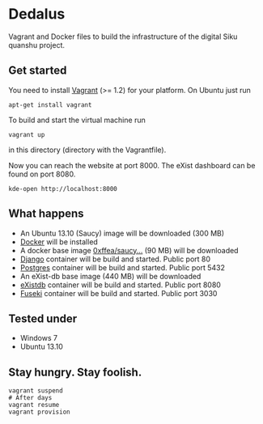 Dedalus
=======
Vagrant and Docker files to build the infrastructure of the digital Siku quanshu project.

Get started
-----------
You need to install [Vagrant](http://www.vagrantup.com/) (>= 1.2) for your platform. On Ubuntu
just run
```shell
apt-get install vagrant 
```

To build and start the virtual machine run
```Shell
vagrant up
```
in this directory (directory with the Vagrantfile).

Now you can reach the website at port 8000. The eXist dashboard can be found on port 8080.
```shell
kde-open http://localhost:8000
```

What happens
------------
* An Ubuntu 13.10 (Saucy) image will be downloaded (300 MB)
* [Docker](http://www.docker.io/) will be installed
* A docker base image [0xffea/saucy...](https://index.docker.io/u/0xffea/saucy-server-cloudimg-amd64/) (90 MB) will be downloaded
* [Django](https://www.djangoproject.com/) container will be build and started. Public port 80
* [Postgres](http://www.postgresql.org/) container will be build and started. Public port 5432
* An eXist-db base image [](https://index.docker.io/u/0xffea/saucy-server-existdb-amd64/) (440 MB) will be downloaded
* [eXistdb](http://exist-db.org/) container will be build and started. Public port 8080
* [Fuseki](http://jena.apache.org/) container will be build and started. Public port 3030

Tested under
------------
* Windows 7
* Ubuntu 13.10

Stay hungry. Stay foolish.
--------------------------
```shell
vagrant suspend
# After days
vagrant resume
vagrant provision
```
